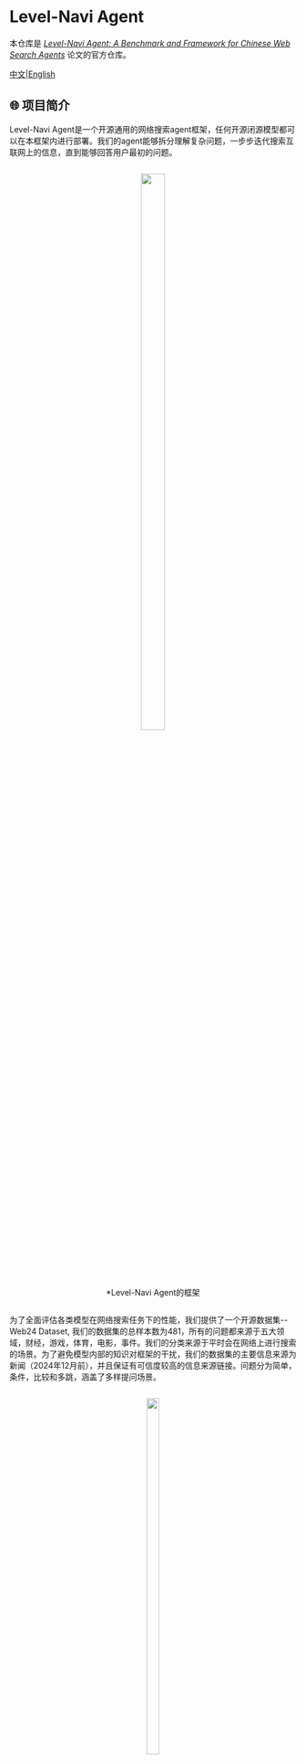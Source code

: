 # Level-Navi Agent

本仓库是 *[Level-Navi Agent: A Benchmark and Framework for Chinese Web Search Agents](xxx)* 论文的官方仓库。

[中文](README_zh-CN.md)|[English](README.md)

## 🌐 项目简介

Level-Navi Agent是一个开源通用的网络搜索agent框架，任何开源闭源模型都可以在本框架内进行部署。我们的agent能够拆分理解复杂问题，一步步迭代搜索互联网上的信息，直到能够回答用户最初的问题。

<div style="text-align: center;">
    <figure style="display: inline-block; text-align: center;">
        <img src="asset/first.png" width="50%">
        <figcaption>*Level-Navi Agent的框架</figcaption>
    </figure>
</div>

为了全面评估各类模型在网络搜索任务下的性能，我们提供了一个开源数据集--Web24 Dataset, 我们的数据集的总样本数为481，所有的问题都来源于五大领域，财经，游戏，体育，电影，事件。我们的分类来源于平时会在网络上进行搜索的场景。为了避免模型内部的知识对框架的干扰，我们的数据集的主要信息来源为新闻（2024年12月前），并且保证有可信度较高的信息来源链接。问题分为简单，条件，比较和多跳，涵盖了多样提问场景。

<div style="text-align: center;">
    <figure style="display: inline-block; text-align: center;">
        <img src="asset/data.png" width="40%">
        <figcaption>*Web24数据集的构成</figcaption>
    </figure>
</div>

这里我们提供了部分模型的测试结果，更全面的实验和分析可以在[论文](xxx)中获取。

| Model               | Few-shot    | $S_{final}$ | $S_{co}$ | $S_{rele}$ | $S_{simi}$ | $S_c$ | Pass rate |
|---------------------|-------------|-------------|----------|------------|------------|-------|-----------|
| **Internlm2.5-7B**  | zero-shot   | 49.48       | 0.47     | 0.81       | 0.56       | 2.62  | 0.92      |
|                     | three-shot  | 49.31       | 0.47     | 0.80       | 0.56       | 2.65  | 0.95      |
| **Internlm2.5-20B** | zero-shot   | 55.02       | 0.57     | 0.80       | 0.57       | 3.62  | 0.93      |
|                     | three-shot  | 55.43       | 0.57     | 0.80       | 0.57       | 2.69  | 0.97      |
| **GLM-4-9B**        | zero-shot   | 63.25       | 0.66     | 0.83       | 0.67       | 2.16  | 0.94      |
|                     | three-shot  | 43.43       | 0.37     | 0.81       | 0.56       | 2.69  | 0.92      |
| **Qwen2.5-3B**      | zero-shot   | 60.17       | 0.62     | 0.84       | 0.64       | 2.56  | 0.85      |
|                     | three-shot  | 60.45       | 0.63     | 0.84       | 0.59       | 2.12  | 0.86      |
| **Qwen2.5-7B**      | zero-shot   | 63.12       | 0.65     | 0.85       | 0.60       | 1.44  | 0.99      |
|                     | three-shot  | 65.84       | 0.70     | 0.84       | 0.62       | 1.64  | 1.00      |
| **Qwen2.5-14B**     | zero-shot   | 68.34       | 0.75     | 0.84       | 0.61       | 1.84  | 0.99      |
|                     | three-shot  | 68.39       | 0.75     | 0.84       | 0.61       | 1.81  | 1.00      |
| **Llama3.1-8B**     | zero-shot   | 37.02       | 0.30     | 0.74       | 0.51       | 3.60  | 0.88      |
|                     | three-shot  | 32.45       | 0.27     | 0.61       | 0.46       | 3.89  | 0.93      |

## 📝 快速开始

按照以下步骤快速启动项目：

### 1. 拉取项目

首先，克隆项目到本地：

```bash
git clone https://github.com/chuanruihu/Level-Navi-Agent-Search.git
```

### 2. 建立环境

使用 conda 创建 Python 3.11 的虚拟环境：

```bash
conda create --name ai_search python=3.11
```

### 3. 安装依赖

进入项目目录并安装依赖：

```bash
cd Level-Navi-Agent-Search
pip install -r requirements.txt
```

### 4. 配置搜索引擎API

获取[Bing API Key](https://www.microsoft.com/en-us/bing/apis/bing-web-search-api)，并配置到[配置文件](config/.env)(`BING_API`)中

### 5. API/本地模型

#### API部署
获取OpenAI API Key，选择模型名称，配置到[配置文件](config/.env)(`API_KEY`, `MODEL_NAME`)中

#### 本地模型部署
使用vllm来以服务器形式部署本地模型

[脚本文件](example/vllm_openai.sh)中配置模型名称/路径 `MODEL_NAME_OR_PATH`

[配置文件](config/.env)中更改`API_BASE='http://localhost:8001/v1'`

启动vllm服务：
```bash
cd example
bash vllm_openai.sh
```

### 6. 启动测试

激活虚拟环境并运行示例代码进行测试：

```bash
cd example 
python terminal.py
```

### 测试示例

```
输入：北京今天的天气怎么样？

返回示例响应：

北京2024年12月12日的天气预报如下：

- **天气状况**：多云转小雪
- **温度**：
  - 白天最高温度：4°C
  - 夜间最低温度：-3°C
- **风向风力**：
  - 白天：西南风，微风
  - 夜间：北风，微风
- **空气质量**：良好，可以正常参加户外活动，AQI为60，属于“良”级别。

建议出门时携带雨具，并注意防滑，尤其是在夜间和早晨。希望这些信息对您有所帮助！
```

```
输入：OpenAI o1 有什么值得关注的点？

返回示例响应：

### OpenAI o1 的主要特点和值得关注的点

#### 主要特点

1. **强化学习（Reinforcement Learning, RL）训练**：
   - o1 模型接受了强化学习训练，这是其核心特点之一。通过强化学习，模型能够根据反馈不断优化其输出，从而提高性能。

2. **更长的内部思维链（Chain of Thought, CoT）**：
   - 在模型推理时，o1 采用了更长的内部思维链。这意味着模型在回答问题之前会进行更深入的思考，将问题分解成更小的步骤逐一解决，从而生成更准确和合理的答案。

3. **强大的逻辑推理能力**：
   - o1 在物理、化学、数学等强逻辑领域表现出色。例如，在美国数学奥林匹克预选赛（AIME）中，o1 的准确率达到了74%，远超GPT-4的12%。在GPQA Diamond测试中，o1 超过了PhD级别的人类专家。

4. **拟人化的推理模式**：
   - o1 在回答问题时会进入拟人化思考模式，这种模式使得模型能够更好地理解问题的本质，分析问题的各个方面，从而给出更准确和合理的答案。

5. **自适应强化学习和纠错**：
   - o1 通过大规模的强化学习算法进行训练，能够不断优化自己的策略，识别和纠正错误，学会将复杂的步骤分解为更简单的部分，并在当前方法不奏效时尝试不同的方法来解决。

#### 值得关注的点

1. **训练和推理算力的增加**：
   - 由于引入了强化学习和更长的内部思维链，o1 在后训练和推理阶段需要更多的算力。这可能对硬件和计算资源提出更高的要求。

2. **多领域泛化能力的提升**：
   - 随着RL和CoT的不断迭代，o1 及后续模型有望出现“涌现”现象，将能力泛化到强逻辑以外的通用问题领域，这可能对复杂AI应用的迭代和发展产生重要影响。

3. **应用场景的扩展**：
   - o1 的强大推理能力使其在教育、科研、编程竞赛等多个领域都有广泛的应用前景。例如，它可以用于辅助教学、解决复杂的科研问题、编写复杂的代码等。

4. **技术进步的不确定性**：
   - 尽管o1 展示了强大的性能，但AI技术的进步仍然存在不确定性。宏观经济波动、技术发展不及预期等因素都可能影响o1 及其后续模型的发展。

5. **国内算力链和AI应用的发展**：
   - o1 的发布为国内算力链、苹果链和核心AI应用相关公司带来了新的机遇和挑战。建议关注这些领域的动态，以抓住潜在的投资机会。

### 总结
OpenAI o1 模型通过强化学习和更长的内部思维链，显著提升了在物理、化学、数学等强逻辑领域的性能。其拟人化的推理模式和自适应强化学习能力使其在多个应用场景中展现出巨大的潜力。然而，这也带来了对算力和计算资源的更高要求，值得相关企业和研究机构关注。
```
## 🏆 Benchmark

### 🚶🏼‍♂ 运行测试

评估开源模型脚本：[open_model_terminal.sh](example/run_benchmark/open_model_terminal.sh)

设置运行参数：

- `MODEL_NAME_OR_PATH` 模型路径/名称
- `ALL_GPUS` 硬件总数
- `NUM_SERVICES` vllm后端服务数量
- `GPUS_PER_SERVICE` 每个服务使用的GPU数量

```bash
cd example/run_benchmark
bash open_model_terminal.sh
```

运行结果储存路径：[data/metrics_rlts](data/metrics_rlts)

### 🔍️ 评估

选择作为评估器的大模型名称，并配置到[配置文件](config/.env)(`EVALUATOR_NAME`)中

评估脚本：[llm_eval_terminal.sh](example/eval/llm_eval_terminal.sh)

评估所有处于`data/metrics_rlts`下的jsonl文件

```bash
cd example/eval
bash llm_eval_terminal.sh
```

## ✨️ 引用

如果我们的项目对您的研究/工作有启发，请以如下格式引用：

```
@article{,
  title={},
  author={},
  journal={},
  year={2024}
}
```
